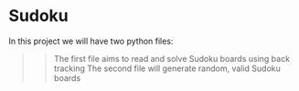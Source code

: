# Sudoku
 
 
 In this project we will have two python files:
  >> The first file aims to read and solve Sudoku boards using back tracking
  >> The second file will generate random, valid Sudoku boards
